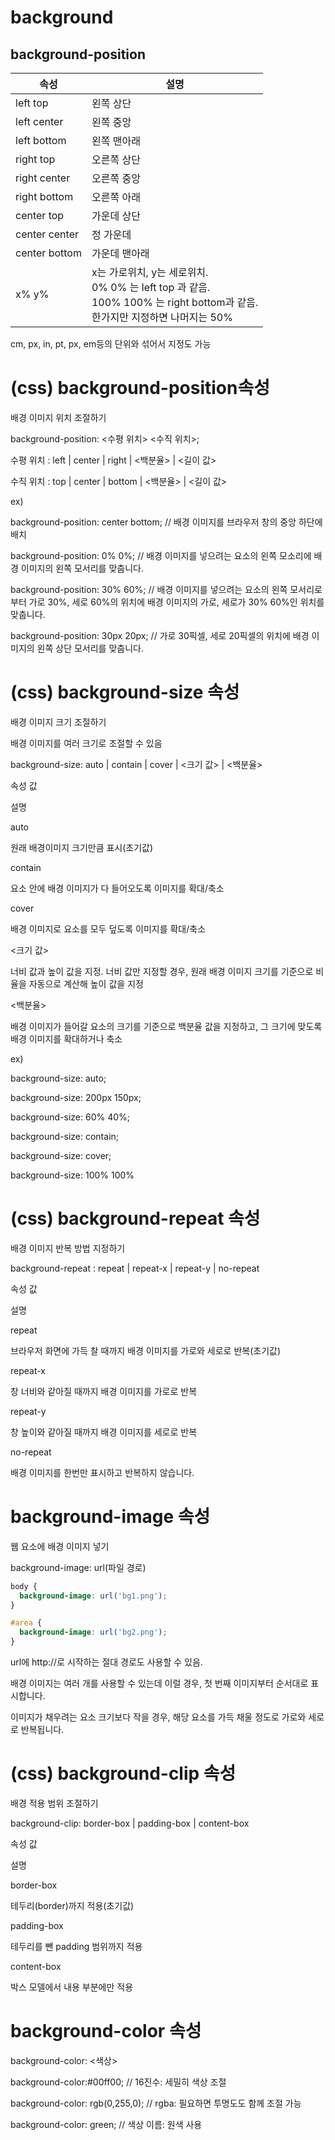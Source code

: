# background

## background-position

| 속성          | 설명                                                                                                                                    |
| ------------- | --------------------------------------------------------------------------------------------------------------------------------------- |
| left top      | 왼쪽 상단                                                                                                                               |
| left center   | 왼쪽 중앙                                                                                                                               |
| left bottom   | 왼쪽 맨아래                                                                                                                             |
| right top     | 오른쪽 상단                                                                                                                             |
| right center  | 오른쪽 중앙                                                                                                                             |
| right bottom  | 오른쪽 아래                                                                                                                             |
| center top    | 가운데 상단                                                                                                                             |
| center center | 정 가운데                                                                                                                               |
| center bottom | 가운데 맨아래                                                                                                                           |
| x% y%         | x는 가로위치, y는 세로위치. <br/> 0% 0% 는 left top 과 같음.<br/> 100% 100% 는 right bottom과 같음.<br/> 한가지만 지정하면 나머지는 50% |

cm, px, in, pt, px, em등의 단위와 섞어서 지정도 가능

# (css) background-position속성

배경 이미지 위치 조절하기

background-position: <수평 위치> <수직 위치>;

수평 위치 : left | center | right | <백분율> | <길이 값>

수직 위치 : top | center | bottom | <백분율> | <길이 값>

ex)

background-position: center bottom; // 배경 이미지를 브라우저 창의 중앙 하단에 배치

background-position: 0% 0%; // 배경 이미지를 넣으려는 요소의 왼쪽 모소리에 배경 이미지의 왼쪽 모서리를 맞춥니다.

background-position: 30% 60%; // 배경 이미지를 넣으려는 요소의 왼쪽 모서리로부터 가로 30%, 세로 60%의 위치에 배경 이미지의 가로, 세로가 30% 60%인 위치를 맞춥니다.

background-position: 30px 20px; // 가로 30픽셀, 세로 20픽셀의 위치에 배경 이미지의 왼쪽 상단 모서리를 맞춥니다.

# (css) background-size 속성

배경 이미지 크기 조절하기

배경 이미지를 여러 크기로 조절할 수 있음

background-size: auto | contain | cover | <크기 값> | <백분율>

속성 값

설명

auto

원래 배경이미지 크기만큼 표시(초기값)

contain

요소 안에 배경 이미지가 다 들어오도록 이미지를 확대/축소

cover

배경 이미지로 요소를 모두 덮도록 이미지를 확대/축소

<크기 값>

너비 값과 높이 값을 지정. 너비 값만 지정할 경우, 원래 배경 이미지 크기를 기준으로 비율을 자동으로 계산해 높이 값을 지정

<백분율>

배경 이미지가 들어갈 요소의 크기를 기준으로 백분율 값을 지정하고, 그 크기에 맞도록 배경 이미지를 확대하거나 축소

ex)

background-size: auto;

background-size: 200px 150px;

background-size: 60% 40%;

background-size: contain;

background-size: cover;

background-size: 100% 100%

# (css) background-repeat 속성

배경 이미지 반복 방법 지정하기

background-repeat : repeat | repeat-x | repeat-y | no-repeat

속성 값

설명

repeat

브라우저 화면에 가득 찰 때까지 배경 이미지를 가로와 세로로 반복(초기값)

repeat-x

창 너비와 같아질 때까지 배경 이미지를 가로로 반복

repeat-y

창 높이와 같아질 때까지 배경 이미지를 세로로 반복

no-repeat

배경 이미지를 한번만 표시하고 반복하지 않습니다.

# background-image 속성

웹 요소에 배경 이미지 넣기

background-image: url(파일 경로)

```css
body {
  background-image: url('bg1.png');
}

#area {
  background-image: url('bg2.png');
}
```

url에 http://로 시작하는 절대 경로도 사용할 수 있음.

배경 이미지는 여러 개를 사용할 수 있는데 이럴 경우, 첫 번째 이미지부터 순서대로 표시합니다.

이미지가 채우려는 요소 크기보다 작을 경우, 해당 요소를 가득 채울 정도로 가로와 세로로 반복됩니다.

# (css) background-clip 속성

배경 적용 범위 조절하기

background-clip: border-box | padding-box | content-box

속성 값

설명

border-box

테두리(border)까지 적용(초기값)

padding-box

테두리를 뺀 padding 범위까지 적용

content-box

박스 모델에서 내용 부분에만 적용

# background-color 속성

background-color: <색상>

background-color:#00ff00; // 16진수: 세밀히 색상 조절

background-color: rgb(0,255,0); // rgba: 필요하면 투명도도 함께 조절 가능

background-color: green; // 색상 이름: 원색 사용
